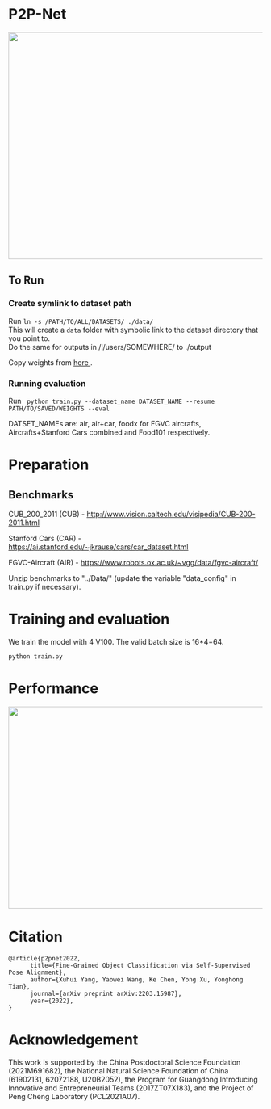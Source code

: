 # P2P-Net
<!-- Official implementation of "[Fine-Grained Object Classification via Self-Supervised Pose Alignment](https://arxiv.org/abs/2203.15987)". Accepted to CVPR2022. -->
<!-- ![image](https://github.com/yangxh11/P2P-Net/blob/main/motivation.jpg) -->

<img src="https://github.com/yangxh11/P2P-Net/blob/main/motivation.jpg" width = "600" height = "450" alt="" align=center />


## To Run

### Create symlink to dataset path
Run ```ln -s /PATH/TO/ALL/DATASETS/ ./data/``` \
This will create a ```data``` folder with symbolic link to the dataset directory that you point to. \
Do the same for outputs in /l/users/SOMEWHERE/ to ./output

Copy weights from <a href="https://mbzuaiac-my.sharepoint.com/:f:/g/personal/jameel_hassan_mbzuai_ac_ae/EsJaTJ_aDf1GuuvUyhjIqCkBr6R1ydjyVaQCBd5KTQHjiQ?e=kxlIyi"> here </a>.

### Running evaluation
Run ``` python train.py --dataset_name DATASET_NAME --resume PATH/TO/SAVED/WEIGHTS --eval```

DATSET_NAMEs are: air, air+car, foodx for FGVC aircrafts, Aircrafts+Stanford Cars combined and Food101 respectively. 


# Preparation
## Benchmarks

CUB_200_2011 (CUB) - <http://www.vision.caltech.edu/visipedia/CUB-200-2011.html>

Stanford Cars (CAR) - <https://ai.stanford.edu/~jkrause/cars/car_dataset.html>

FGVC-Aircraft (AIR) - <https://www.robots.ox.ac.uk/~vgg/data/fgvc-aircraft/>

Unzip benchmarks to "../Data/" (update the variable "data_config" in train.py if necessary). 



# Training and evaluation

We train the model with 4 V100. The valid batch size is 16\*4=64.
```shell
python train.py
```

# Performance

<img src="https://github.com/yangxh11/P2P-Net/blob/main/performance.jpg" width = "600" height = "400" alt="" align=center />

# Citation

```
@article{p2pnet2022,
      title={Fine-Grained Object Classification via Self-Supervised Pose Alignment}, 
      author={Xuhui Yang, Yaowei Wang, Ke Chen, Yong Xu, Yonghong Tian},
      journal={arXiv preprint arXiv:2203.15987},
      year={2022},
}
```

# Acknowledgement

This work is supported by the China Postdoctoral Science Foundation (2021M691682), the National Natural Science Foundation of China (61902131, 62072188, U20B2052), the Program for Guangdong Introducing Innovative and Entrepreneurial Teams (2017ZT07X183), and the Project of Peng Cheng Laboratory (PCL2021A07).
